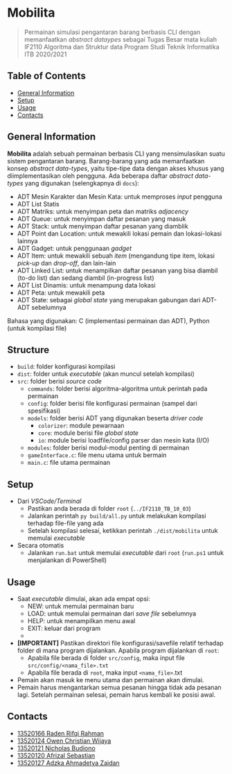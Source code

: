 # Mobilita
> Permainan simulasi pengantaran barang berbasis CLI dengan memanfaatkan _abstract dataypes_
> sebagai Tugas Besar mata kuliah IF2110 Algoritma dan Struktur data
> Program Studi Teknik Informatika ITB 2020/2021

## Table of Contents
* [General Information](#general-information)
* [Setup](#setup)
* [Usage](#usage)
* [Contacts](#contacts)


## General Information
**Mobilita** adalah sebuah permainan berbasis CLI yang mensimulasikan suatu sistem pengantaran barang. Barang-barang yang ada memanfaatkan konsep _abstract data-types_, yaitu tipe-tipe data dengan akses khusus yang diimplementasikan oleh pengguna. Ada beberapa daftar _abstract data-types_ yang digunakan (selengkapnya di `docs`):
* ADT Mesin Karakter dan Mesin Kata: untuk memproses _input_ pengguna
* ADT List Statis
* ADT Matriks: untuk menyimpan peta dan matriks _adjacency_
* ADT Queue: untuk menyimpan daftar pesanan yang masuk
* ADT Stack: untuk menyimpan daftar pesanan yang diamblik
* ADT Point dan Location: untuk mewakili lokasi pemain dan lokasi-lokasi lainnya
* ADT Gadget: untuk penggunaan _gadget_
* ADT Item: untuk mewakili sebuah _item_ (mengandung tipe item, lokasi _pick-up_ dan _drop-off_, dan lain-lain
* ADT Linked List: untuk menampilkan daftar pesanan yang bisa diambil (to-do list) dan sedang diambil (in-progress list)
* ADT List Dinamis: untuk menampung data lokasi
* ADT Peta: untuk mewakili peta
* ADT State: sebagai _global state_ yang merupakan gabungan dari ADT-ADT sebelumnya

Bahasa yang digunakan: C (implementasi permainan dan ADT), Python (untuk kompilasi file)

## Structure
* `build`: folder konfigurasi kompilasi
* `dist`: folder untuk _executable_ (akan muncul setelah kompilasi)
* `src`: folder berisi _source code_
  * `commands`: folder berisi algoritma-algoritma untuk perintah pada permainan
  * `config`: folder berisi file konfigurasi permainan (sampel dari spesifikasi)
  * `models`: folder berisi ADT yang digunakan beserta _driver code_
    * `colorizer`: module pewarnaan
    * `core`: module berisi file _global state_
    * `io`: module berisi loadfile/config parser dan mesin kata (I/O)
  * `modules`: folder berisi modul-modul penting di permainan
  * `gameInterface.c`: file menu utama untuk bermain
  * `main.c`: file utama permainan
  
## Setup
* Dari _VSCode/Terminal_
  * Pastikan anda berada di folder `root` (`../IF2110_TB_10_03`)
  * Jalankan perintah `py build/all.py` untuk melakukan kompilasi terhadap file-file yang ada
  * Setelah kompilasi selesai, ketikkan perintah `./dist/mobilita` untuk memulai _executable_
* Secara otomatis
  * Jalankan `run.bat` untuk memulai _executable_ dari `root` (`run.ps1` untuk menjalankan di PowerShell)
  
## Usage
* Saat _executable_ dimulai, akan ada empat opsi:
  * NEW: untuk memulai permainan baru
  * LOAD: untuk memulai permainan dari _save file_ sebelumnya
  * HELP: untuk menampilkan menu awal
  * EXIT: keluar dari program
  * 
* **[IMPORTANT]** Pastikan direktori file konfigurasi/savefile relatif terhadap folder di mana program dijalankan. Apabila program dijalankan di `root`:
  * Apabila file berada di folder `src/config`, maka input file `src/config/<nama_file>.txt`
  * Apabila file berada di `root`, maka input `<nama_file>`.txt
* Pemain akan masuk ke menu utama dan permainan akan dimulai.
* Pemain harus mengantarkan semua pesanan hingga tidak ada pesanan lagi. Setelah permainan selesai, pemain harus kembali ke posisi awal.

## Contacts
* [13520166 Raden Rifqi Rahman](https://github.com/Radenz)
* [13520124 Owen Christian Wijaya](https://github.com/clumsyyyy)
* [13520121 Nicholas Budiono](https://github.com/nicholass25)
* [13520120 Afrizal Sebastian](https://github.com/afrizalsebastian)
* [13520127 Adzka Ahmadetya Zaidan](https://github.com/Voguelish)
